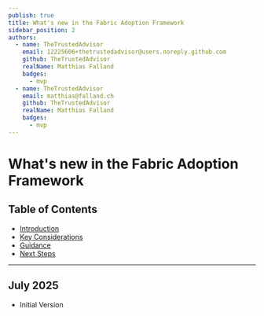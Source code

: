 ```yaml
---
publish: true
title: What's new in the Fabric Adoption Framework
sidebar_position: 2
authors:
  - name: TheTrustedAdvisor
    email: 12225606+thetrustedadvisor@users.noreply.github.com
    github: TheTrustedAdvisor
    realName: Matthias Falland
    badges:
      - mvp
  - name: TheTrustedAdvisor
    email: matthias@falland.ch
    github: TheTrustedAdvisor
    realName: Matthias Falland
    badges:
      - mvp
---
```


# What's new in the Fabric Adoption Framework

## Table of Contents

- [Introduction](#introduction)
- [Key Considerations](#key-considerations)
- [Guidance](#guidance)
- [Next Steps](#next-steps)

---

## July 2025

- Initial Version

